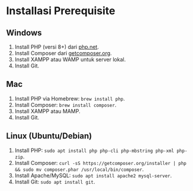 # Installasi Prerequisite

## Windows
1. Install PHP (versi 8+) dari [php.net](https://php.net/).
2. Install Composer dari [getcomposer.org](https://getcomposer.org/).
3. Install XAMPP atau WAMP untuk server lokal.
4. Install Git.

## Mac
1. Install PHP via Homebrew: `brew install php`.
2. Install Composer: `brew install composer`.
3. Install XAMPP atau MAMP.
4. Install Git.

## Linux (Ubuntu/Debian)
1. Install PHP: `sudo apt install php php-cli php-mbstring php-xml php-zip`.
2. Install Composer: `curl -sS https://getcomposer.org/installer | php && sudo mv composer.phar /usr/local/bin/composer`.
3. Install Apache/MySQL: `sudo apt install apache2 mysql-server`.
4. Install Git: `sudo apt install git`.